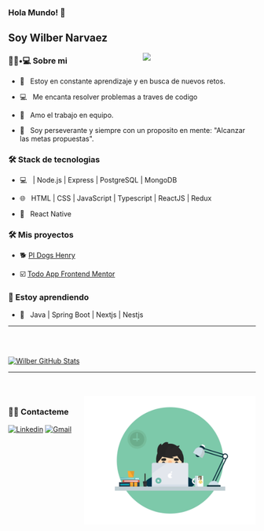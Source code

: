 ### Hola Mundo! 👋<h2>Soy Wilber Narvaez</h2>

<img align='right' src="https://media.giphy.com/media/M9gbBd9nbDrOTu1Mqx/giphy.gif" width="230">

<h3> 👨🏻•💻 Sobre mi </h3>



- 🤔 &nbsp; Estoy en constante aprendizaje y en busca de nuevos retos.

- 💻 &nbsp; Me encanta resolver problemas a traves de codigo

- 🧡 &nbsp; Amo el trabajo en equipo.

- 🚀 &nbsp; Soy perseverante y siempre con un proposito en mente: "Alcanzar las metas propuestas".



<h3>🛠 Stack de tecnologias</h3>



- 💻 &nbsp; | Node.js | Express | PostgreSQL | MongoDB

- 🌐 &nbsp; HTML | CSS | JavaScript | Typescript | ReactJS | Redux

- 📱  &nbsp; React Native


<h3>🛠 Mis proyectos</h3>

- 🐕 <a href="https://github.com/wilbernp/PI-Dogs-Henry">PI Dogs Henry<a/>

- ☑️ <a href="https://github.com/wilbernp/todo-app">Todo App Frontend Mentor<a/>


<h3>🧐 Estoy aprendiendo</h3>

- 🔧 &nbsp; Java | Spring Boot | Nextjs | Nestjs

<hr>



<br/><br/>

[![Wilber GitHub Stats](https://github-readme-stats.vercel.app/api?username=wilbernp&show_icons=true)](https://github.com/wilbernp/wilbernp)
<hr>
<br/>

<br/>

<img src="https://github.com/nirala69/nirala69/blob/master/70804f7e25b11f29db904f2fa7b4cd9d.gif" width="350" align='right'>
<!-- 
![Top Langs](https://github-readme-stats.vercel.app/api/top-langs/?username=wilbernp&show_icons=true) -->

<!-- <br><br> -->



<h3> 🤝🏻 Contacteme </h3>

<!-- <p align="center"> -->

<a href="https://www.linkedin.com/in/wilber-narvaez-51bba0243/" target="_blank"> 
  <img src="https://www.vectorlogo.zone/logos/linkedin/linkedin-ar21.svg" alt="Linkedin"></a>



<a href="mailto:wilbernarvaezpetrogmail.com" target="_blank">
  <img src="https://www.vectorlogo.zone/logos/gmail/gmail-ar21.svg" alt="Gmail"></a>
<!-- </p> -->

<!-- <hr> -->
